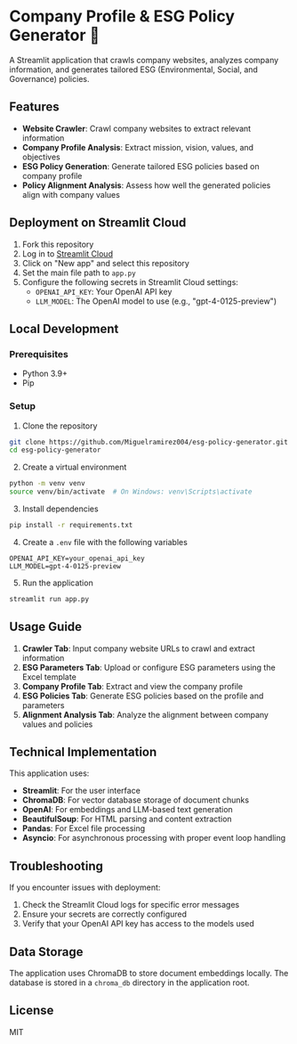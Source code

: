 # Company Profile & ESG Policy Generator 🌱

A Streamlit application that crawls company websites, analyzes company information, and generates tailored ESG (Environmental, Social, and Governance) policies.

## Features

- **Website Crawler**: Crawl company websites to extract relevant information
- **Company Profile Analysis**: Extract mission, vision, values, and objectives
- **ESG Policy Generation**: Generate tailored ESG policies based on company profile
- **Policy Alignment Analysis**: Assess how well the generated policies align with company values

## Deployment on Streamlit Cloud

1. Fork this repository
2. Log in to [Streamlit Cloud](https://streamlit.io/cloud)
3. Click on "New app" and select this repository
4. Set the main file path to `app.py`
5. Configure the following secrets in Streamlit Cloud settings:
   - `OPENAI_API_KEY`: Your OpenAI API key
   - `LLM_MODEL`: The OpenAI model to use (e.g., "gpt-4-0125-preview")

## Local Development

### Prerequisites

- Python 3.9+
- Pip

### Setup

1. Clone the repository
```bash
git clone https://github.com/Miguelramirez004/esg-policy-generator.git
cd esg-policy-generator
```

2. Create a virtual environment
```bash
python -m venv venv
source venv/bin/activate  # On Windows: venv\Scripts\activate
```

3. Install dependencies
```bash
pip install -r requirements.txt
```

4. Create a `.env` file with the following variables
```
OPENAI_API_KEY=your_openai_api_key
LLM_MODEL=gpt-4-0125-preview
```

5. Run the application
```bash
streamlit run app.py
```

## Usage Guide

1. **Crawler Tab**: Input company website URLs to crawl and extract information
2. **ESG Parameters Tab**: Upload or configure ESG parameters using the Excel template
3. **Company Profile Tab**: Extract and view the company profile
4. **ESG Policies Tab**: Generate ESG policies based on the profile and parameters
5. **Alignment Analysis Tab**: Analyze the alignment between company values and policies

## Technical Implementation

This application uses:
- **Streamlit**: For the user interface
- **ChromaDB**: For vector database storage of document chunks
- **OpenAI**: For embeddings and LLM-based text generation
- **BeautifulSoup**: For HTML parsing and content extraction
- **Pandas**: For Excel file processing
- **Asyncio**: For asynchronous processing with proper event loop handling

## Troubleshooting

If you encounter issues with deployment:

1. Check the Streamlit Cloud logs for specific error messages
2. Ensure your secrets are correctly configured
3. Verify that your OpenAI API key has access to the models used

## Data Storage

The application uses ChromaDB to store document embeddings locally. The database is stored in a `chroma_db` directory in the application root.

## License

MIT

